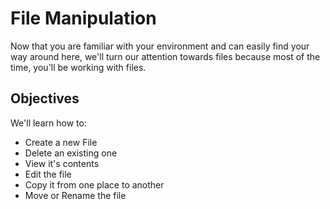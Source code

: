 # File Manipulation
Now that you are familiar with your environment and can easily find your way around here, we'll turn our attention towards files because most of the time, you'll be working with files.

## Objectives
We'll learn how to:
* Create a new File
* Delete an existing one
* View it's contents
* Edit the file
* Copy it from one place to another
* Move or Rename the file